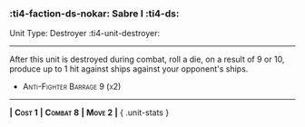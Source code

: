 ### :ti4-faction-ds-nokar: **Sabre I** :ti4-ds:

Unit Type: Destroyer :ti4-unit-destroyer:

---

After this unit is destroyed during combat, roll a die, on a result of 9 or 10, produce up to 1 hit against ships against your opponent's ships.

* <span style="font-variant:small-caps;">Anti-Fighter Barrage 9 (x2)</span> 

---

__|__ <span style="font-variant:small-caps;white-space: nowrap;">**Cost 1**</span> __|__ <span style="font-variant:small-caps;white-space: nowrap;">**Combat 8**</span> __|__ <span style="font-variant:small-caps;white-space: nowrap;">**Move 2**</span> __|__
{ .unit-stats }
